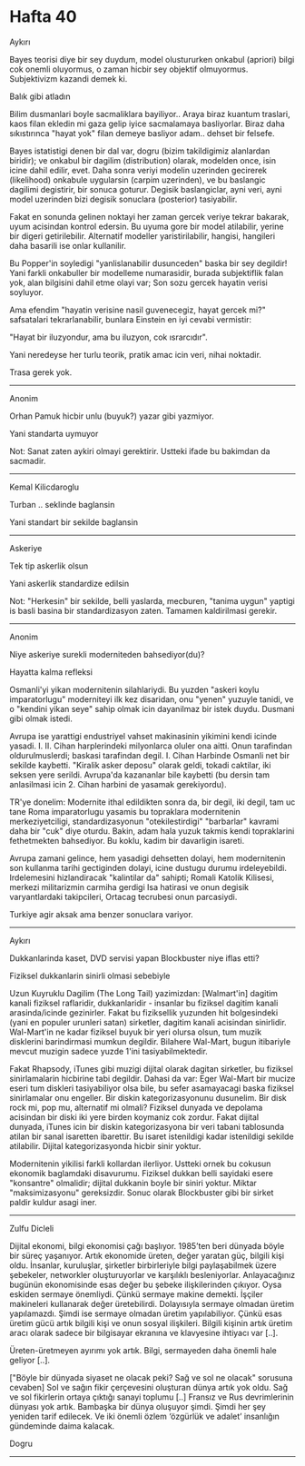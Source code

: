 # Hafta 40

Aykırı

Bayes teorisi diye bir sey duydum, model olustururken onkabul
(apriori) bilgi cok onemli oluyormus, o zaman hicbir sey objektif
olmuyormus. Subjektivizm kazandi demek ki.

Balık gibi atladın

Bilim dusmanlari boyle sacmaliklara bayiliyor.. Araya biraz kuantum
traslari, kaos filan ekledin mi gaza gelip iyice sacmalamaya
basliyorlar. Biraz daha sıkıstırınca "hayat yok" filan demeye basliyor
adam.. dehset bir felsefe.

Bayes istatistigi denen bir dal var, dogru (bizim takildigimiz
alanlardan biridir); ve onkabul bir dagilim (distribution) olarak,
modelden once, isin icine dahil edilir, evet. Daha sonra veriyi
modelin uzerinden gecirerek (likelihood) onkabule uygularsin (carpim
uzerinden), ve bu baslangic dagilimi degistirir, bir sonuca
goturur. Degisik baslangiclar, ayni veri, ayni model uzerinden bizi
degisik sonuclara (posterior) tasiyabilir.

Fakat en sonunda gelinen noktayi her zaman gercek veriye tekrar
bakarak, uyum acisindan kontrol edersin. Bu uyuma gore bir model
atilabilir, yerine bir digeri getirilebilir. Alternatif modeller
yaristirilabilir, hangisi, hangileri daha basarili ise onlar
kullanilir.

Bu Popper'in soyledigi "yanlislanabilir dusunceden" baska bir sey
degildir! Yani farkli onkabuller bir modelleme numarasidir, burada
subjektiflik falan yok, alan bilgisini dahil etme olayi var; Son sozu
gercek hayatin verisi soyluyor.

Ama efendim "hayatin verisine nasil guvenecegiz, hayat gercek mi?"
safsatalari tekrarlanabilir, bunlara Einstein en iyi cevabi vermistir:

"Hayat bir iluzyondur, ama bu iluzyon, cok ısrarcıdır".

Yani neredeyse her turlu teorik, pratik amac icin veri, nihai
noktadir.

Trasa gerek yok.

---

Anonim

Orhan Pamuk hicbir unlu (buyuk?) yazar gibi yazmiyor.

Yani standarta uymuyor

Not: Sanat zaten aykiri olmayi gerektirir. Ustteki ifade bu bakimdan da sacmadir.

---

Kemal Kilicdaroglu

Turban .. seklinde baglansin

Yani standart bir sekilde baglansin

---

Askeriye

Tek tip askerlik olsun

Yani askerlik standardize edilsin

Not: "Herkesin" bir sekilde, belli yaslarda, mecburen, "tanima uygun"
yaptigi is basli basina bir standardizasyon zaten. Tamamen
kaldirilmasi gerekir.

---

Anonim

Niye askeriye surekli moderniteden bahsediyor(du)?

Hayatta kalma refleksi

Osmanli'yi yikan modernitenin silahlariydi. Bu yuzden "askeri koylu
imparatorlugu" moderniteyi ilk kez disaridan, onu "yenen" yuzuyle
tanidi, ve o "kendini yikan seye" sahip olmak icin dayanilmaz bir
istek duydu. Dusmani gibi olmak istedi.

Avrupa ise yarattigi endustriyel vahset makinasinin yikimini kendi
icinde yasadi. I. II. Cihan harplerindeki milyonlarca oluler ona
aitti. Onun tarafindan oldurulmuslerdi; baskasi tarafindan
degil. I. Cihan Harbinde Osmanli net bir sekilde kaybetti. "Kiralik
asker deposu" olarak geldi, tokadi caktilar, iki seksen yere
serildi. Avrupa'da kazananlar bile kaybetti (bu dersin tam anlasilmasi
icin 2. Cihan harbini de yasamak gerekiyordu).

TR'ye donelim: Modernite ithal edildikten sonra da, bir degil, iki
degil, tam uc tane Roma imparatorlugu yasamis bu topraklara
modernitenin merkeziyetciligi, standardizasyonun "otekilestirdigi"
"barbarlar" kavrami daha bir "cuk" diye oturdu. Bakin, adam hala yuzuk
takmis kendi topraklarini fethetmekten bahsediyor. Bu koklu, kadim bir
davarligin isareti.

Avrupa zamani gelince, hem yasadigi dehsetten dolayi, hem modernitenin
son kullanma tarihi gectiginden dolayi, icine dustugu durumu
irdeleyebildi. Irdelemesini hizlandiracak "kalintilar da" sahipti;
Romali Katolik Kilisesi, merkezi militarizmin carmiha gerdigi Isa
hatirasi ve onun degisik varyantlardaki takipcileri, Ortacag tecrubesi
onun parcasiydi.

Turkiye agir aksak ama benzer sonuclara variyor.

---

Aykırı

Dukkanlarinda kaset, DVD servisi yapan Blockbuster niye iflas etti?

Fiziksel dukkanlarin sinirli olmasi sebebiyle

Uzun Kuyruklu Dagilim (The Long Tail) yazimizdan: [Walmart'in] dagitim
kanali fiziksel raflaridir, dukkanlaridir - insanlar bu fiziksel
dagitim kanali arasinda/icinde gezinirler. Fakat bu fiziksellik
yuzunden hit bolgesindeki (yani en populer urunleri satan) sirketler,
dagitim kanali acisindan sinirlidir. Wal-Mart'in ne kadar fiziksel
buyuk bir yeri olursa olsun, tum muzik disklerini barindirmasi mumkun
degildir. Bilahere Wal-Mart, bugun itibariyle mevcut muzigin sadece
yuzde 1'ini tasiyabilmektedir.

Fakat Rhapsody, iTunes gibi muzigi dijital olarak dagitan sirketler,
bu fiziksel sinirlamalarin hicbirine tabi degildir. Dahasi da var:
Eger Wal-Mart bir mucize eseri tum diskleri tasiyabiliyor olsa bile,
bu sefer asamayacagi baska fiziksel sinirlamalar onu engeller. Bir
diskin kategorizasyonunu dusunelim. Bir disk rock mi, pop mu,
alternatif mi olmali? Fiziksel dunyada ve depolama acisindan bir diski
iki yere birden koymaniz cok zordur. Fakat dijital dunyada, iTunes
icin bir diskin kategorizasyona bir veri tabani tablosunda atilan bir
sanal isaretten ibarettir. Bu isaret istenildigi kadar istenildigi
sekilde atilabilir. Dijital kategorizasyonda hicbir sinir yoktur.

Modernitenin yikilisi farkli kollardan ilerliyor. Ustteki ornek bu
cokusun ekonomik baglamdaki disavurumu. Fiziksel dukkan belli sayidaki
esere "konsantre" olmalidir; dijital dukkanin boyle bir siniri
yoktur. Miktar "maksimizasyonu" gereksizdir. Sonuc olarak Blockbuster
gibi bir sirket paldir kuldur asagi iner.

---

Zulfu Dicleli

Dijital ekonomi, bilgi ekonomisi çağı başlıyor. 1985’ten beri dünyada
böyle bir süreç yaşanıyor. Artık ekonomide üreten, değer yaratan güç,
bilgili kişi oldu. İnsanlar, kuruluşlar, şirketler birbirleriyle bilgi
paylaşabilmek üzere şebekeler, networkler oluşturuyorlar ve karşılıklı
besleniyorlar. Anlayacağınız bugünün ekonomisinde esas değer bu şebeke
ilişkilerinden çıkıyor. Oysa eskiden sermaye önemliydi. Çünkü sermaye
makine demekti. İşçiler makineleri kullanarak değer
üretebilirdi. Dolayısıyla sermaye olmadan üretim yapılamazdı. Şimdi
ise sermaye olmadan üretim yapılabiliyor. Çünkü esas üretim gücü artık
bilgili kişi ve onun sosyal ilişkileri. Bilgili kişinin artık üretim
aracı olarak sadece bir bilgisayar ekranına ve klavyesine ihtiyacı var
[..].

Üreten-üretmeyen ayırımı yok artık. Bilgi, sermayeden daha önemli hale
geliyor [..].

["Böyle bir dünyada siyaset ne olacak peki? Sağ ve sol ne olacak"
sorusuna cevaben] Sol ve sağın fikir çerçevesini oluşturan dünya artık
yok oldu. Sağ ve sol fikirlerin ortaya çıktığı sanayi toplumu [..]
Fransız ve Rus devrimlerinin dünyası yok artık. Bambaşka bir dünya
oluşuyor şimdi. Şimdi her şey yeniden tarif edilecek. Ve iki önemli
özlem ‘özgürlük ve adalet’ insanlığın gündeminde daima kalacak.

Dogru

---
